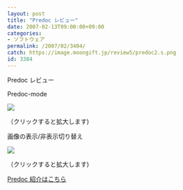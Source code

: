 ```yaml
---
layout: post
title: "Predoc レビュー"
date: 2007-02-13T09:00:00+09:00
categories:
- ソフトウェア
permalink: /2007/02/3404/
catch: https://image.moongift.jp/review5/predoc2.s.png
id: 3384
---
```

Predoc レビュー  
<!--more-->

Predoc-mode

  

[![](https://image.moongift.jp/review5/predoc1.s.png)](https://image.moongift.jp/review5/predoc1.png)  
  
（クリックすると拡大します)

  

画像の表示/非表示切り替え

  

[![](https://image.moongift.jp/review5/predoc2.s.png)](https://image.moongift.jp/review5/predoc2.png)  
  
（クリックすると拡大します)

  

[Predoc 紹介はこちら](http://oss.moongift.jp/intro/i-3398.html)

